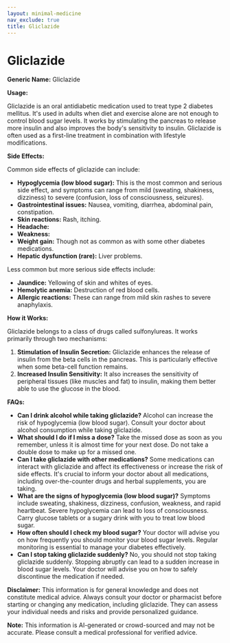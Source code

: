 ```yaml
---
layout: minimal-medicine
nav_exclude: true
title: Gliclazide
---
```


# Gliclazide

**Generic Name:** Gliclazide

**Usage:**

Gliclazide is an oral antidiabetic medication used to treat type 2 diabetes mellitus.  It's used in adults when diet and exercise alone are not enough to control blood sugar levels. It works by stimulating the pancreas to release more insulin and also improves the body's sensitivity to insulin.  Gliclazide is often used as a first-line treatment in combination with lifestyle modifications.

**Side Effects:**

Common side effects of gliclazide can include:

* **Hypoglycemia (low blood sugar):** This is the most common and serious side effect, and symptoms can range from mild (sweating, shakiness, dizziness) to severe (confusion, loss of consciousness, seizures).
* **Gastrointestinal issues:** Nausea, vomiting, diarrhea, abdominal pain, constipation.
* **Skin reactions:** Rash, itching.
* **Headache:**
* **Weakness:**
* **Weight gain:** Though not as common as with some other diabetes medications.
* **Hepatic dysfunction (rare):** Liver problems.

Less common but more serious side effects include:

* **Jaundice:** Yellowing of skin and whites of eyes.
* **Hemolytic anemia:** Destruction of red blood cells.
* **Allergic reactions:** These can range from mild skin rashes to severe anaphylaxis.

**How it Works:**

Gliclazide belongs to a class of drugs called sulfonylureas. It works primarily through two mechanisms:

1. **Stimulation of Insulin Secretion:** Gliclazide enhances the release of insulin from the beta cells in the pancreas. This is particularly effective when some beta-cell function remains.
2. **Increased Insulin Sensitivity:** It also increases the sensitivity of peripheral tissues (like muscles and fat) to insulin, making them better able to use the glucose in the blood.

**FAQs:**

* **Can I drink alcohol while taking gliclazide?**  Alcohol can increase the risk of hypoglycemia (low blood sugar).  Consult your doctor about alcohol consumption while taking gliclazide.
* **What should I do if I miss a dose?** Take the missed dose as soon as you remember, unless it is almost time for your next dose. Do not take a double dose to make up for a missed one.
* **Can I take gliclazide with other medications?**  Some medications can interact with gliclazide and affect its effectiveness or increase the risk of side effects.  It's crucial to inform your doctor about all medications, including over-the-counter drugs and herbal supplements, you are taking.
* **What are the signs of hypoglycemia (low blood sugar)?** Symptoms include sweating, shakiness, dizziness, confusion, weakness, and rapid heartbeat. Severe hypoglycemia can lead to loss of consciousness.  Carry glucose tablets or a sugary drink with you to treat low blood sugar.
* **How often should I check my blood sugar?** Your doctor will advise you on how frequently you should monitor your blood sugar levels.  Regular monitoring is essential to manage your diabetes effectively.
* **Can I stop taking gliclazide suddenly?**  No, you should not stop taking gliclazide suddenly.  Stopping abruptly can lead to a sudden increase in blood sugar levels. Your doctor will advise you on how to safely discontinue the medication if needed.


**Disclaimer:** This information is for general knowledge and does not constitute medical advice.  Always consult your doctor or pharmacist before starting or changing any medication, including gliclazide. They can assess your individual needs and risks and provide personalized guidance.


**Note:** This information is AI-generated or crowd-sourced and may not be accurate. Please consult a medical professional for verified advice.